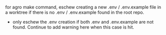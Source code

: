 for agro make command, eschew creating a new .env / .env.example file in a worktree if there is no .env / .env.example found in the root repo.
- only eschew the .env creation if both .env and .env.example are not found. Continue to add warning here when this case is hit.